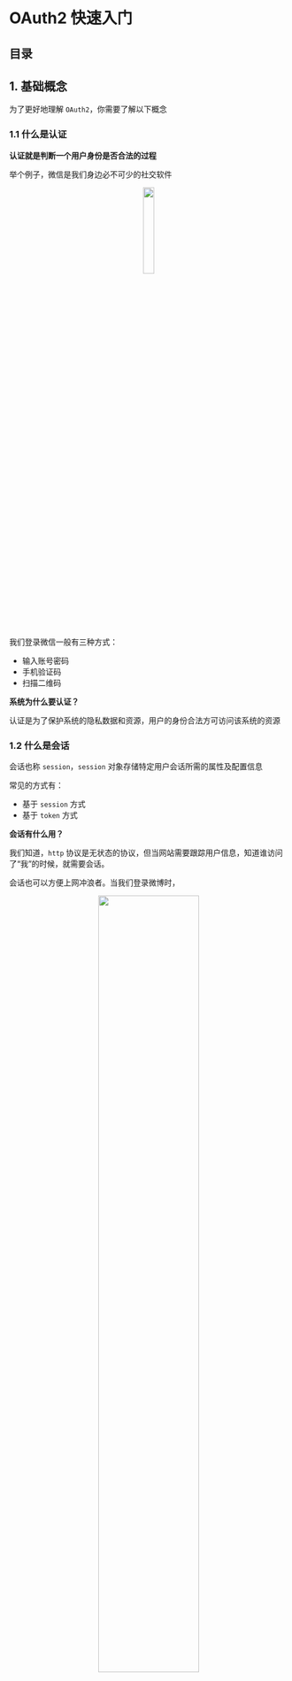 # OAuth2 快速入门

## 目录






## 1. 基础概念

为了更好地理解  `OAuth2`，你需要了解以下概念

### 1.1 什么是认证

**认证就是判断一个用户身份是否合法的过程**

举个例子，微信是我们身边必不可少的社交软件

<div align="center"> <img src="image-20200727215126283.png" width="20%"/> </div><br>

我们登录微信一般有三种方式：

- 输入账号密码
- 手机验证码
- 扫描二维码

**系统为什么要认证？**

认证是为了保护系统的隐私数据和资源，用户的身份合法方可访问该系统的资源



### 1.2 什么是会话

会话也称 `session`，`session` 对象存储特定用户会话所需的属性及配置信息

常见的方式有：

- 基于 `session` 方式
- 基于 `token` 方式

**会话有什么用？**

我们知道，`http` 协议是无状态的协议，但当网站需要跟踪用户信息，知道谁访问了“我”的时候，就需要会话。

会话也可以方便上网冲浪者。当我们登录微博时，

<div align="center"> <img src="image-20200727221027056.png" width="60%"/> </div><br>

会话可以存储用户的信息，不用每一次登录都需要验证，“记住我”的功能就是基于会话实现的

此外，电商网站，例如淘宝，京东，使用会话技术可以存储用户的购物车信息。

 

**基于 token 的会话**



<div align="center"> <img src="image-20200727222222793.png" width="80%"/> </div><br>

1. 用户验证
2. 服务器校验用户信息，若通过，则生成 `token` 返回给客户端
3. 客户端保存 `token`（地点不限于 `cookie`）
4. 携带 `token` 请求
5. 服务器验证 `token`，若验证通过则读取用户相关信息



### 1.3 什么是授权

授权是控制不同的角色（拥有不同权限的用户）能够访问不同的资源







## 2. OAuth2 

### 2.1 什么是 OAuth2

`OAuth2` 是目前最流行的授权机制，用来授权第三方应用，获取用户数据

### 2.2 由来

要了解一个技术的诞生，需要了解其诞生之前的历史。一般一项新技术的诞生是为了解决以前技术的不足

<div align="center"> <img src="image-20200728095738881.png" width="70%"/> </div><br>

举个例子，假设我们的用户数据保存在资源服务器，对外暴露 `api`，供第三方应用调用

但如果，第三方应用为恶意应用，通过获取数据进行非法交易，危害社会，那么后果不堪设想





这时，认证服务器和 `token` 登场了

<div align="center"> <img src="image-20200728100830739.png" width="70%"/> </div><br>



- 认证服务器的作用是验证第三方应用的身份合法性（认证的流程就不在此赘述）

- 若合法，给 `access_token`，反之则不给

- 第三方应用带着 `access_token` 去访问资源服务器，此时还需要资源服务器的验证

- 验证通过则允许访问



P.S：认证服务器和资源服务器可以在同一台服务器上



这时问题来了，认证服务器生成 `access_token` 竟然没人管！

即用户在完全不知情的情况下 / 没有同意的情况下，信息被访问 / 泄露



此时 `resource owner` 出现了



<div align="center"> <img src="image-20200728104042329.png" width="70%"/> </div><br>

总的来说，当第三方应用向访问你的数据时，衍生了一系列安全问题 

`OAuth2` 就是关于这些的规范



一句话概括：`OAuth2` 是目前最流行的授权机制，用来授权第三方应用，获取用户数据



### 2.3 互联网场景

首先看一个熟悉的例子：



假如我居住在一个小区，进出小区需要有密码，密码是小区居民所拥用的



但是，每天都有许多快递员出入，为了让他们送货到家，需要让其进入小区



如果这时候给了他们密码，会造成安全问题，比如说当快递员不负责该片区的时候，他仍然知道小区的密码；快递员可以告诉其他人密码，越来越多人知道密码等等安全问题



有没有一种办法，能让快递员自由进入小区，又不必知道小区居民的密码，且他唯一的权限就是送货，其他需要密码的场景他都没有权限？



这时，一套授权机制诞生了

1. 门禁系统的密码下面，有一个“授权”按钮，快递员需要按下这个按钮申请授权
2. 小区居民看到有人申请授权，核实其身份，比如说你来自哪个快递公司，姓名，照片等；若同意，则确认授权
3. 门禁系统得到确认后，向快递员显示一个令牌，即 `access token`，并附有有效期
4. 快递员输入令牌，进入小区



**这样做有什么好处？**

- 令牌附有有效期，在有效期内可以出入小区，而不用每次都向小区居民请求
- 小区可能有不止一个门禁，可以使用一个 `access token` 通过



在互联网中：

以微信小程序为例：

- 微信：门禁系统，存储着用户信息
- 小区居民：用户自身
- 快递员：第三方应用 / 第三方小程序



**令牌和密码有什么差异？**

- 有效期长短
- 令牌可以被随时撤销
- 令牌有限权限



### 2.4 四种方式

先看看有哪四种方式：

- 授权码（authorization-code）
- 隐藏式（implicit）
- 密码式（password）
- 客户端凭证（client credentials）



注意：

不管哪一种授权方式，第三方应用在申请令牌之前都会经过系统备案，说明自己的身份，防止令牌被滥用

两个身份识别码：

- 客户端 id
- 客户端密钥



这里介绍常用的 **授权式**，其他的用到了再去了解



**授权式** 指的是第三方应用先申请一个授权码，然后再用该码获取令牌



流程：

1. A 网站提供一个链接，用户点击后跳转到 B 网站，授权用户数据给 A 网站使用

   ```http
   https://b.com/oauth/authorize?
     response_type=code&
     client_id=CLIENT_ID&
     redirect_uri=CALLBACK_URL&
     scope=read
   ```

   参数说明：

   `response_type`：要求返回的授权码

   `client_id`：让 B 知道是谁在请求

   `redirect_uri`：B 网站接受或拒绝请求后跳转的网址

   `scope`：授权范围（这里是只读）



2. 在 B 网站要求用户登录，询问是否同意给予 A 网站授权，若同意则跳回 A 网站

   ```http
   https://a.com/callback?code=AUTHORIZATION_CODE
   ```

   参数说明：

   `code`：授权码

   

3. A 网站拿到授权码之后，向 B 网站请求令牌

   ```http
   https://b.com/oauth/token?
    client_id=CLIENT_ID&
    client_secret=CLIENT_SECRET&
    grant_type=authorization_code&
    code=AUTHORIZATION_CODE&
    redirect_uri=CALLBACK_URL
   ```

   参数说明：

   `client_id`：客户端 id （用于验证客户端是否备案）

   `client_secret`：客户端密钥（用于验证客户端是否备案）

   `grant_type`：授权方式

   `code`：授权码

   `redirect_uri`：令牌颁发后的回调地址



4. B 网站收到请求之后，就会颁发令牌

   ```json
   {    
     "access_token":"ACCESS_TOKEN",
     "token_type":"bearer",
     "expires_in":2592000,
     "refresh_token":"REFRESH_TOKEN",
     "scope":"read",
     "uid":100101,
     "info":{...}
   }
   ```

   

## 3. Demo

### 3.1 案例架构

| 项目        | 端口 | 说明       |
| ----------- | ---- | ---------- |
| Auth-server | 8080 | 授权服务器 |
| User-server | 8081 | 资源服务器 |
| Client-app  | 8082 | 第三方应用 |



先创建一个 `oauth-demo` 的空项目





再次回顾一下这幅图：

<div align="center"> <img src="image-20200728104042329.png" width="70%"/> </div><br>



### 3.2 授权服务器

需要配置：

- 用户
- token 的存储位置
- 令牌端点的安全约束
- 客户端详细信息
- 令牌的访问端点和令牌服务



**配置用户**

**SecurityConfig.java**

```java
@Configuration
public class SecurityConfig extends WebSecurityConfigurerAdapter {
    @Bean
    PasswordEncoder passwordEncoder() {
        return new BCryptPasswordEncoder();
    }

    @Override
    protected void configure(AuthenticationManagerBuilder auth) throws Exception {
        auth.inMemoryAuthentication()
                .withUser("ceezyyy")
                .password(new BCryptPasswordEncoder().encode("123"))
                .roles("admin")
                .and()
                .withUser("javaboy")
                .password(new BCryptPasswordEncoder().encode("123"))
                .roles("user");
    }

    @Override
    protected void configure(HttpSecurity http) throws Exception {
        http.csrf().disable().formLogin();
    }
}
```

配置了两个用户：

- ceezyyy
- javaboy





**配置 token**

**AccessTokenConfig.java**

```java
@Configuration
public class AccessTokenConfig {
    @Bean
    TokenStore tokenStore() {
        // 配置 token 存储在内存中
        return new InMemoryTokenStore();
    }
}
```



配置 `token` 存储在内存中

（`token` 也可以存储在 `redis` / 结合 `jwt`）



**配置 token 端点的安全约束**

















### 3.3 资源服务器

**什么是资源服务器？**

资源服务器就是用来存储用户信息，例如微信的资源服务器就是用来存储微信上用户的信息











### 3.4 第三方应用搭建











### 3.5 测试








































## 参考资料

- [[简易图解]『 OAuth2.0』 猴子都能懂的图解](https://learnku.com/articles/20031)
- [OAuth 2.0 的一个简单解释](http://www.ruanyifeng.com/blog/2019/04/oauth_design.html)
- [OAuth 2.0 的四种方式](http://www.ruanyifeng.com/blog/2019/04/oauth-grant-types.html)

- [这个案例写出来，还怕跟面试官扯不明白 OAuth2 登录流程？](https://mp.weixin.qq.com/s/GXMQI59U6uzmS-C0WQ5iUw)





